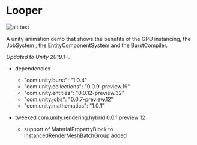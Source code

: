 # Looper
![alt text][logo]

[logo]: https://github.com/anissg/Looper/blob/master/Screenshots/Demo.gif "Demo Scene"

A unity animation demo that shows the benefits of the GPU instancing, the JobSystem , the EntityComponentSystem and the BurstCompiler.

*Updated to Unity 2019.1+.*
* dependencies
  - "com.unity.burst": "1.0.4"
  - "com.unity.collections": "0.0.9-preview.19"
  - "com.unity.entities": "0.0.12-preview.32"
  - "com.unity.jobs": "0.0.7-preview.12"
  - "com.unity.mathematics": "1.0.1"
  
* tweeked com.unity.rendering.hybrid 0.0.1 preview 12 
  - support of MaterialPropertyBlock to InstancedRenderMeshBatchGroup added 
